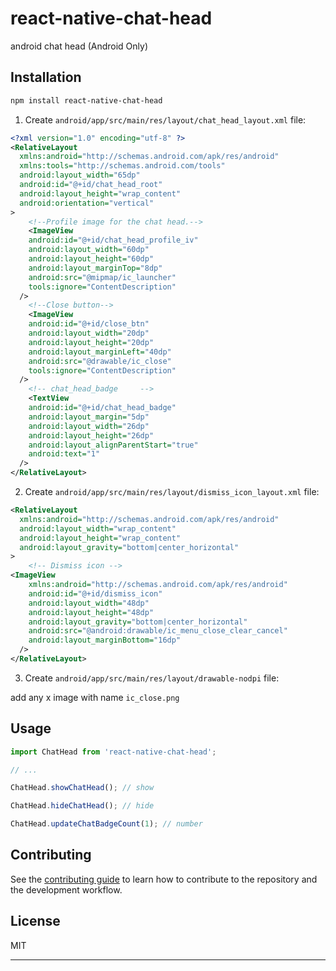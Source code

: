 # react-native-chat-head

android chat head (Android Only)

## Installation

```sh
npm install react-native-chat-head
```

1. Create `android/app/src/main/res/layout/chat_head_layout.xml` file:

```xml
<?xml version="1.0" encoding="utf-8" ?>
<RelativeLayout
  xmlns:android="http://schemas.android.com/apk/res/android"
  xmlns:tools="http://schemas.android.com/tools"
  android:layout_width="65dp"
  android:id="@+id/chat_head_root"
  android:layout_height="wrap_content"
  android:orientation="vertical"
>
    <!--Profile image for the chat head.-->
    <ImageView
    android:id="@+id/chat_head_profile_iv"
    android:layout_width="60dp"
    android:layout_height="60dp"
    android:layout_marginTop="8dp"
    android:src="@mipmap/ic_launcher"
    tools:ignore="ContentDescription"
  />
    <!--Close button-->
    <ImageView
    android:id="@+id/close_btn"
    android:layout_width="20dp"
    android:layout_height="20dp"
    android:layout_marginLeft="40dp"
    android:src="@drawable/ic_close"
    tools:ignore="ContentDescription"
  />
    <!-- chat_head_badge     -->
    <TextView
    android:id="@+id/chat_head_badge"
    android:layout_margin="5dp"
    android:layout_width="26dp"
    android:layout_height="26dp"
    android:layout_alignParentStart="true"
    android:text="1"
  />
</RelativeLayout>
```

2. Create `android/app/src/main/res/layout/dismiss_icon_layout.xml` file:

```xml
<RelativeLayout
  xmlns:android="http://schemas.android.com/apk/res/android"
  android:layout_width="wrap_content"
  android:layout_height="wrap_content"
  android:layout_gravity="bottom|center_horizontal"
>
    <!-- Dismiss icon -->
<ImageView
    xmlns:android="http://schemas.android.com/apk/res/android"
    android:id="@+id/dismiss_icon"
    android:layout_width="48dp"
    android:layout_height="48dp"
    android:layout_gravity="bottom|center_horizontal"
    android:src="@android:drawable/ic_menu_close_clear_cancel"
    android:layout_marginBottom="16dp"
  />
</RelativeLayout>
```

3. Create `android/app/src/main/res/layout/drawable-nodpi` file:

add any x image with name `ic_close.png`

## Usage

```js
import ChatHead from 'react-native-chat-head';

// ...

ChatHead.showChatHead(); // show

ChatHead.hideChatHead(); // hide

ChatHead.updateChatBadgeCount(1); // number

```

## Contributing

See the [contributing guide](CONTRIBUTING.md) to learn how to contribute to the repository and the development workflow.

## License

MIT

---

